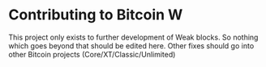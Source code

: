 Contributing to Bitcoin W
=========================

This project only exists to further development of Weak blocks. So nothing which goes beyond that should be edited here. Other fixes should go into other Bitcoin projects (Core/XT/Classic/Unlimited)
